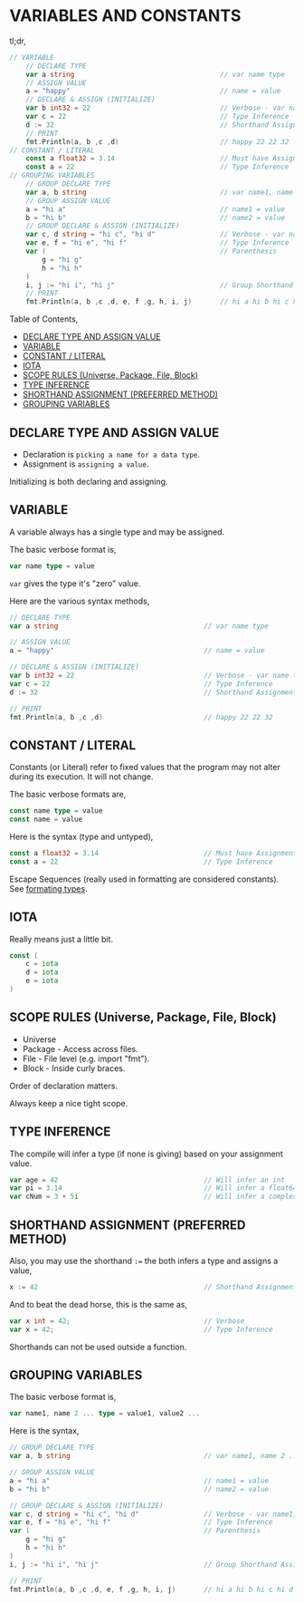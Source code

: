 # VARIABLES AND CONSTANTS

tl;dr,

```go
// VARIABLE
    // DECLARE TYPE
    var a string                                    // var name type
    // ASSIGN VALUE
    a = "happy"                                     // name = value
    // DECLARE & ASSIGN (INITIALIZE)
    var b int32 = 22                                // Verbose - var name type = value
    var c = 22                                      // Type Inference
    d := 32                                         // Shorthand Assignment (Preferred)
    // PRINT
    fmt.Println(a, b ,c ,d)                         // happy 22 22 32
// CONSTANT / LITERAL
    const a float32 = 3.14                          // Must have Assignment
    const a = 22                                    // Type Inference
// GROUPING VARIABLES
    // GROUP DECLARE TYPE
    var a, b string                                 // var name1, name 2 ... type
    // GROUP ASSIGN VALUE
    a = "hi a"                                      // name1 = value
    b = "hi b"                                      // name2 = value
    // GROUP DECLARE & ASSIGN (INITIALIZE)
    var c, d string = "hi c", "hi d"                // Verbose - var name1, name 2 ... type = value1, value2, ...
    var e, f = "hi e", "hi f"                       // Type Inference
    var (                                           // Parenthesis
        g = "hi g"
        h = "hi h"
    )
    i, j := "hi i", "hi j"                          // Group Shorthand Assignment
    // PRINT
    fmt.Println(a, b ,c ,d, e, f ,g, h, i, j)       // hi a hi b hi c hi d hi e hi f hi g hi h hi i hi j
 ```

 Table of Contents,

* [DECLARE TYPE AND ASSIGN VALUE](https://github.com/JeffDeCola/my-cheat-sheets/tree/master/software/development/languages/go-cheat-sheet/variables-and-constants.md#declare-type-and-assign-value)
* [VARIABLE](https://github.com/JeffDeCola/my-cheat-sheets/tree/master/software/development/languages/go-cheat-sheet/variables-and-constants.md#variable)
* [CONSTANT / LITERAL](https://github.com/JeffDeCola/my-cheat-sheets/tree/master/software/development/languages/go-cheat-sheet/variables-and-constants.md#constant--literal)
* [IOTA](https://github.com/JeffDeCola/my-cheat-sheets/tree/master/software/development/languages/go-cheat-sheet/variables-and-constants.md#iota)
* [SCOPE RULES (Universe, Package, File, Block)](https://github.com/JeffDeCola/my-cheat-sheets/tree/master/software/development/languages/go-cheat-sheet/variables-and-constants.md#scope-rules-universe-package-file-block)
* [TYPE INFERENCE](https://github.com/JeffDeCola/my-cheat-sheets/tree/master/software/development/languages/go-cheat-sheet/variables-and-constants.md#type-inference)
* [SHORTHAND ASSIGNMENT (PREFERRED METHOD)](https://github.com/JeffDeCola/my-cheat-sheets/tree/master/software/development/languages/go-cheat-sheet/variables-and-constants.md#shorthand-assignment-preferred-method)
* [GROUPING VARIABLES](https://github.com/JeffDeCola/my-cheat-sheets/tree/master/software/development/languages/go-cheat-sheet/variables-and-constants.md#grouping-variables)

## DECLARE TYPE AND ASSIGN VALUE

* Declaration is `picking a name for a data type`.
* Assignment is `assigning a value`.

Initializing is both declaring and assigning.

## VARIABLE

A variable always has a single type and may be assigned.

The basic verbose format is,

```go
var name type = value
```

`var` gives the type it's "zero" value.

Here are the various syntax methods,

```go
// DECLARE TYPE
var a string                                    // var name type

// ASSIGN VALUE
a = "happy"                                     // name = value

// DECLARE & ASSIGN (INITIALIZE)
var b int32 = 22                                // Verbose - var name type = value
var c = 22                                      // Type Inference
d := 32                                         // Shorthand Assignment (Preferred)

// PRINT
fmt.Println(a, b ,c ,d)                         // happy 22 22 32
```

## CONSTANT / LITERAL

Constants (or Literal) refer to fixed values that the
program may not alter during its execution.
It will not change.

The basic verbose formats are,

```go
const name type = value
const name = value
```

Here is the syntax (type and untyped),

```go
const a float32 = 3.14                          // Must have Assignment
const a = 22                                    // Type Inference
```

Escape Sequences (really used in formatting are considered constants).
See [formating types](https://github.com/JeffDeCola/my-cheat-sheets/tree/master/software/development/languages/go-cheat-sheet/formating-types.md).

## IOTA

Really means just a little bit.

```go
const (
    c = iota
    d = iota
    e = iota
)
```

## SCOPE RULES (Universe, Package, File, Block)

* Universe
* Package - Access across files.
* File - File level (e.g. import "fmt").
* Block - Inside curly braces.

Order of declaration matters.

Always keep a nice tight scope.

## TYPE INFERENCE

The compile will infer a type (if none is giving)
based on your assignment value.

```go
var age = 42                                    // Will infer an int
var pi = 3.14                                   // Will infer a float64
var cNum = 3 + 5i                               // Will infer a complex128
```

## SHORTHAND ASSIGNMENT (PREFERRED METHOD)

Also, you may use the shorthand `:=`
the both infers a type and assigns a value,

```go
x := 42                                         // Shorthand Assignment
```

And to beat the dead horse, this is the same as,

```go
var x int = 42;                                 // Verbose
var x = 42;                                     // Type Inference
```

Shorthands can not be used outside a function.

## GROUPING VARIABLES

The basic verbose format is,

```go
var name1, name 2 ... type = value1, value2 ...
```

Here is the syntax,

```go
// GROUP DECLARE TYPE
var a, b string                                 // var name1, name 2 ... type

// GROUP ASSIGN VALUE
a = "hi a"                                      // name1 = value
b = "hi b"                                      // name2 = value

// GROUP DECLARE & ASSIGN (INITIALIZE)
var c, d string = "hi c", "hi d"                // Verbose - var name1, name 2 ... type = value1, value2, ...
var e, f = "hi e", "hi f"                       // Type Inference
var (                                           // Parenthesis
    g = "hi g"
    h = "hi h"
)
i, j := "hi i", "hi j"                          // Group Shorthand Assignment

// PRINT
fmt.Println(a, b ,c ,d, e, f ,g, h, i, j)       // hi a hi b hi c hi d hi e hi f hi g hi h hi i hi j
```
